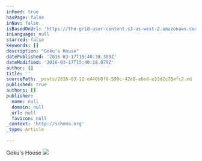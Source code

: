 ```yaml
---
inFeed: true
hasPage: false
inNav: false
isBasedOnUrl: 'https://the-grid-user-content.s3-us-west-2.amazonaws.com/87100d3f-0fd8-46f7-b153-1546e667045f.png'
inLanguage: null
starred: false
keywords: []
description: "Goku's House"
datePublished: '2016-03-17T15:40:38.389Z'
dateModified: '2016-03-17T15:40:18.079Z'
author: []
title: ''
sourcePath: _posts/2016-03-12-e440b0f8-599c-42e8-a6e8-e33d2c78afc2.md
published: true
authors: []
publisher:
  name: null
  domain: null
  url: null
  favicon: null
_context: 'http://schema.org'
_type: Article

---
```

Goku's House
![](https://the-grid-user-content.s3-us-west-2.amazonaws.com/87100d3f-0fd8-46f7-b153-1546e667045f.png)